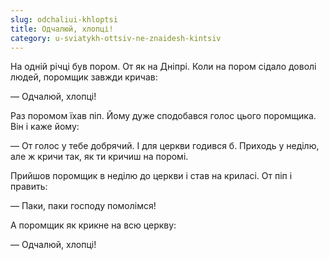 ```yaml
---
slug: odchaliui-khloptsi
title: Одчалюй, хлопці!
category: u-sviatykh-ottsiv-ne-znaidesh-kintsiv
---
```

На одній річці був пором. От як на Дніпрі. Коли на пором сідало доволі людей, поромщик завжди кричав:

— Одчалюй, хлопці!

Раз поромом їхав піп. Йому дуже сподобався голос цього поромщика. Він і каже йому:

— От голос у тебе добрячий. І для церкви годився б. Приходь у неділю, але ж кричи так, як ти кричиш на поромі.

Прийшов поромщик в неділю до церкви і став на криласі. От піп і править:

— Паки, паки господу помолімся!

А поромщик як крикне на всю церкву:

— Одчалюй, хлопці!
